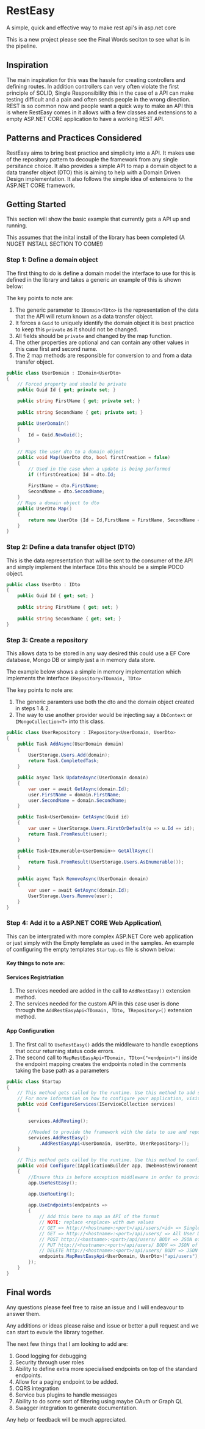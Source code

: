 # RestEasy
A simple, quick and effective way to make rest api's in asp.net core

This is a new project please see the Final Words seciton to see what is in the pipeline.

## Inspiration
The main inspiration for this was the hassle for creating controllers and defining routes. In addition controllers can very often violate the first principle of SOLID, Single Responsibility this in the case of a API can make testing difficult and a pain and often sends people in the wrong direction.
REST is so common now and people want a quick way to make an API this is where RestEasy comes in it allows with a few classes and extensions to a empty ASP.NET CORE application to have a working REST API.

## Patterns and Practices Considered
RestEasy aims to bring best practice and simplicity into a API. It makes use of the repository pattern to decouple the framework from any single persitance choice. It also provides a simple API to map a domain object to a data transfer object (DTO) this is aiming to help with a Domain Driven Design implementation.
It also follows the simple idea of extensions to the ASP.NET CORE framework.

## Getting Started
This section will show the basic example that currently gets a API up and running.

This assumes that the inital install of the library has been completed (A NUGET INSTALL SECTION TO COME!)

### Step 1: Define a domain object
The first thing to do is define a domain model the interface to use for this is defined in the library and takes a generic an example of this is shown below:

The key points to note are:
1. The generic parameter to ```IDomain<TDto>``` is the representation of the data that the API will return known as a data transfer object.
2. It forces a ```Guid``` to uniquely identify the domain object it is best practice to keep this ```private``` as it should not be changed.
3. All fields should be ```private``` and changed by the map function. 
3. The other properties are optional and can contain any other values in this case first and second name.
4. The 2 map methods are responsible for conversion to and from a data transfer object.
```c#
public class UserDomain : IDomain<UserDto>
{
    // Forced property and should be private
    public Guid Id { get; private set; }

    public string FirstName { get; private set; }
    
    public string SecondName { get; private set; }

    public UserDomain()
    {
        Id = Guid.NewGuid();
    }
        
    // Maps the user dto to a domain object
    public void Map(UserDto dto, bool firstCreation = false)
    {
        // Used in the case when a update is being performed
        if (!firstCreation) Id = dto.Id;
        
        FirstName = dto.FirstName;
        SecondName = dto.SecondName;
    }
    // Maps a domain object to dto
    public UserDto Map()
    {
        return new UserDto {Id = Id,FirstName = FirstName, SecondName = SecondName};
    }
}
```

### Step 2: Define a data transfer object (DTO)
This is the data representation that will be sent to the consumer of the API and simply implement the interface ```IDto``` this should be a simple POCO object.
```c#
public class UserDto : IDto
{
    public Guid Id { get; set; }
    
    public string FirstName { get; set; }
    
    public string SecondName { get; set; }
}
``` 
### Step 3: Create a repository
This allows data to be stored in any way desired this could use a EF Core database, Mongo DB or simply just a in memory data store.

The example below shows a simple in memory implementation which implements the interface ```IRepository<TDomain, TDto>```

The key points to note are:

1. The generic paramters use both the dto and the domain object created in steps 1 & 2.
2. The way to use another provider would be injecting say a ```DbContext``` or ```IMongoCollection<T>``` into this class.

```c#
public class UserRepository : IRepository<UserDomain, UserDto>
{    
    public Task AddAsync(UserDomain domain)
    {
        UserStorage.Users.Add(domain);
        return Task.CompletedTask;
    }

    public async Task UpdateAsync(UserDomain domain)
    {
        var user = await GetAsync(domain.Id);
        user.FirstName = domain.FirstName;
        user.SecondName = domain.SecondName;
    }

    public Task<UserDomain> GetAsync(Guid id)
    {
        var user = UserStorage.Users.FirstOrDefault(u => u.Id == id);
        return Task.FromResult(user);
    }

    public Task<IEnumerable<UserDomain>> GetAllAsync()
    {
        return Task.FromResult(UserStorage.Users.AsEnumerable());
    }

    public async Task RemoveAsync(UserDomain domain)
    {
        var user = await GetAsync(domain.Id);
        UserStorage.Users.Remove(user);
    }
}
```
### Step 4: Add it to a ASP.NET CORE Web Application\

This can be intergrated with more complex ASP.NET Core web application or just simply with the Empty template as used in the samples. An example of configuring the empty templates ```Startup.cs``` file is shown below:

#### Key things to note are:

#### Services Registriation

1. The services needed are added in the call to ```AddRestEasy()``` extension method.
2. The services needed for the custom API in this case user is done through the ```AddRestEasyApi<TDomain, TDto, TRepository>()``` extension method.

#### App Configuration

1. The first call to ```UseRestEasy()``` adds the middleware to handle exceptions that occur returning status code errors.
2. The second call to ```MapRestEasyApi<TDomain, TDto>("<endpoint>")``` inside the endpoint mapping creates the endpoints noted in the comments taking the base path as a parameters 

```c#
public class Startup
{
    // This method gets called by the runtime. Use this method to add services to the container.
    // For more information on how to configure your application, visit https://go.microsoft.com/fwlink/?LinkID=398940
    public void ConfigureServices(IServiceCollection services)
    {

        services.AddRouting();

        //Needed to provide the framework with the data to use and repository to perform the data access
        services.AddRestEasy()
            .AddRestEasyApi<UserDomain, UserDto, UserRepository>();        
    }

    // This method gets called by the runtime. Use this method to configure the HTTP request pipeline.
    public void Configure(IApplicationBuilder app, IWebHostEnvironment env)
    {                
        //Ensure this is before exception middleware in order to provide proper responses.
        app.UseRestEasy();

        app.UseRouting();
        
        app.UseEndpoints(endpoints =>
        {
            // Add this here to map an API of the format
            // NOTE: replace <replace> with own values
            // GET => http://<hostname>:<port>/api/users/<id> => Single UserDto [OK]
            // GET => http://<hostname>:<port>/api/users/ => All User Dto [OK]       
            // POST http://<hostname>:<port>/api/users/ BODY => JSON of UserDto => [OK] Creates User   
            // PUT http://<hostname>:<port>/api/users/ BODY => JSON of UserDto => [OK] Updates User
            // DELETE http://<hostname>:<port>/api/users/ BODY => JSON of UserDto => [OK] Remove User
            endpoints.MapRestEasyApi<UserDomain, UserDto>("api/users");
        });
    }
}
```

## Final words

Any questions please feel free to raise an issue and I will endeavour to answer them.

Any additions or ideas please raise and issue or better a pull request and we can start to evovle the library together.

The next few things that I am looking to add are: 

1. Good logging for debugging
2. Security through user roles
3. Ability to define extra more specialised endpoints on top of the standard endpoints.
4. Allow for a paging endpoint to be added.
5. CQRS integration
6. Service bus plugins to handle messages
7. Ability to do some sort of filtering using maybe OAuth or Graph QL
8. Swagger integration to generate documentation.

Any help or feedback will be much appreciated.

